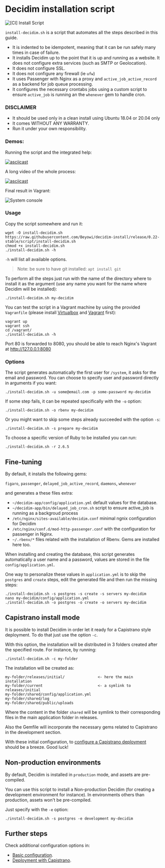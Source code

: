Decidim installation script
===========================

![[CI] Install Script](https://github.com/Platoniq/decidim-install/workflows/%5BCI%5D%20Install%20Script/badge.svg)

`install-decidim.sh` is a script that automates all the steps described in this guide.

- It is indented to be idempotent, meaning that it can be run safely many times in case of failure.
- It installs Decidim up to the point that it is up and running as a website. It does not configure extra services (such as SMTP or Geolocation).
- It does not configure SSL.
- It does not configure any firewall (ie `ufw`)
- It uses Passenger with Nginx as a proxy and `active_job_active_record` as a backend for job queue processing.
- It configures the necessary crontabs jobs using a custom script to ensure `active_job` is running an the `whenever` gem to handle cron.


### DISCLAIMER

- It should be used only in a clean install using Ubuntu 18.04 or 20.04 only
- It comes WITHOUT ANY WARRANTY.
- Run it under your own responsibility.

### Demos:

Running the script and the integrated help:

[![asciicast](https://asciinema.org/a/X8A9sVj3gH9ZSqjQo2rBi58bn.svg)](https://asciinema.org/a/X8A9sVj3gH9ZSqjQo2rBi58bn)

A long video of the whole process:

[![asciicast](https://asciinema.org/a/341299.svg)](https://asciinema.org/a/341299)

Final result in Vagrant:

![System console](../assets/script/localhost.png)

### Usage

Copy the script somewhere and run it:

```
wget -O install-decidim.sh https://raw.githubusercontent.com/Beyowi/decidim-install/release/0.22-stable/script/install-decidim.sh
chmod +x install-decidim.sh
./install-decidim.sh -h
```

`-h` will list all available options.

> Note: be sure to have git installed: `apt install git`

To perform all the steps just run with the name of the directory where to install it as the argument (use any name you want for the name where Decidim will be installed):

```
./install-decidim.sh my-decidim
```

You can test the script in a Vagrant machine by using the provided `Vagranfile` (please install [Virtualbox](https://www.virtualbox.org/) and [Vagrant](https://www.vagrantup.com/) first):

```
vagrant up
vagrant ssh
cd /vagrant/
./install-decidim.sh -h
```

Port 80 is forwarded to 8080, you should be able to reach Nginx's Vagrant at http://127.0.0.1:8080

### Options

The script generates automatically the first user for `/system`, it asks for the email and password. You can choose to specify user and password directly in arguments if you want:

```
./install-decidim.sh -u some@email.com -p some-password my-decidim
```

If some step fails, it can be repeated specifically with the `-o` option:

```
./install-decidim.sh -o rbenv my-decidim
```

Or you might want to skip some steps already succeeded with the option `-s`:

```
./install-decidim.sh -s prepare my-decidim
```

To choose a specific version of Ruby to be installed you can run:

```
./install-decidim.sh -r 2.6.5
```

## Fine-tuning

By default, it installs the following gems:

`figaro`,
`passenger`,
`delayed_job_active_record`,
`daemons`,
`whenever`

and generates a these files extra:

- `~/decidim-app/config/application.yml` default values for the database.
- `~/decidim-app/bin/delayed_job_cron.sh` script to ensure active_job is running as a backgroud process
- `/etc/nginx/sites-available/decidim.conf` minimal ngnix configuration for Decidim
- `/etc/nginx/conf.d/mod-http-passenger.conf` with the configuration for passenger in Nginx.
- `~/.rbenv/*` files related with the installation of Rbenv. Gems are installed here too.

When installing and creating the database, this script generates automatically a user name and a password, values are stored in the file `config/application.yml`.

One way to personalize these values in `application.yml` is to skip the `postgres` and `create` steps, edit the generated file and then run the missing steps:

```
./install-decidim.sh -s postgres -s create -s servers my-decidim
nano my-decidim/config/application.yml
./install-decidim.sh -o postgres -o create -o servers my-decidim
```

## Capistrano install mode

It is possible to install Decidim in order let it ready for a Capistrano style deployment. To do that just use the option `-c`.

With this option, the installation will be distributed in 3 folders created after the specified route. For instance, by running:

```
./install-decidim.sh -c my-folder
```

The installation will be created as:

```
my-folder/releases/initial/               <- here the main installation
my-folder/current                         <- a symlink to releases/initial
my-folder/shared/config/application.yml
my-folder/shared/log
my-folder/shared/public/uploads
```

Where the content in the folder `shared` will be symlink to their corresponding files in the main application folder in releases.

Also the Gemfile will incorporate the necessary gems related to Capistrano in the development section.

With these initial configuration, to [configure a Capistrano deployment](advanced-deploy.md) should be a breeze. Good luck!

## Non-production environments

By default, Decidim is installed in `production` mode, and assets are pre-compiled.

You can use this script to install a Non-production Decidim (for creating a development environment for instance). In environments others than production, assets won't be pre-compiled.

Just specify with the `-e` option:

```
./install-decidim.sh -s postgres -e development my-decidim
```


## Further steps

Check additional configuration options in:

- [Basic configuration](../basic-config.md).
- [Deployment with Capistrano](../advanced-deploy.md).
